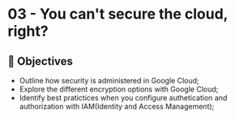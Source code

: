 # 03 - You can't secure the cloud, right?

## 🧭 Objectives

- Outline how security is administered in Google Cloud;
- Explore the different encryption options with Google Cloud;
- Identify best pratictices when you configure authetication and authorization with IAM(Identity and Access Management);